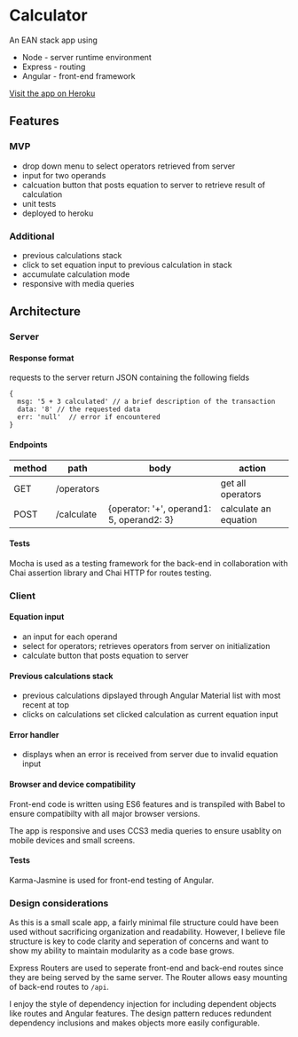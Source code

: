 # Calculator
An EAN stack app using 
  * Node - server runtime environment
  * Express - routing
  * Angular - front-end framework
 
[Visit the app on Heroku](http://calculator-ankihg.herokuapp.com/)

## Features
### MVP
 * drop down menu to select operators retrieved from server
 * input for two operands
 * calcuation button that posts equation to server to retrieve result of calculation
 * unit tests
 * deployed to heroku

### Additional
 * previous calculations stack
 * click to set equation input to previous calculation in stack
 * accumulate calculation mode
 * responsive with media queries

## Architecture

### Server
#### Response format
requests to the server return JSON containing the following fields
```
{
  msg: '5 + 3 calculated' // a brief description of the transaction
  data: '8' // the requested data
  err: 'null'  // error if encountered
}
```

#### Endpoints
method | path | body | action
--- | --- | --- | ---
GET | /operators | | get all operators
POST | /calculate | {operator: '+', operand1: 5, operand2: 3} | calculate an equation

#### Tests
Mocha is used as a testing framework for the back-end in collaboration with Chai assertion library and Chai HTTP for routes testing.

### Client
#### Equation input
 * an input for each operand
 * select for operators; retrieves operators from server on initialization
 * calculate button that posts equation to server

#### Previous calculations stack
 * previous calculations dipslayed through Angular Material list with most recent at top
 * clicks on calculations set clicked calculation as current equation input

#### Error handler
 * displays when an error is received from server due to invalid equation input

#### Browser and device compatibility
Front-end code is written using ES6 features and is transpiled with Babel to ensure compatibilty with all major browser versions.

The app is responsive and uses CCS3 media queries to ensure usablity on mobile devices and small screens.

#### Tests
Karma-Jasmine is used for front-end testing of Angular.

### Design considerations
As this is a small scale app, a fairly minimal file structure could have been used without sacrificing organization and readability.  However, I believe file structure is key to code clarity and seperation of concerns and want to show my ability to maintain modularity as a code base grows.

Express Routers are used to seperate front-end and back-end routes since they are being served by the same server. The Router allows easy mounting of back-end routes to `/api`.

I enjoy the style of dependency injection for including dependent objects like routes and Angular features. The design pattern reduces redundent dependency inclusions and makes objects more easily configurable. 
